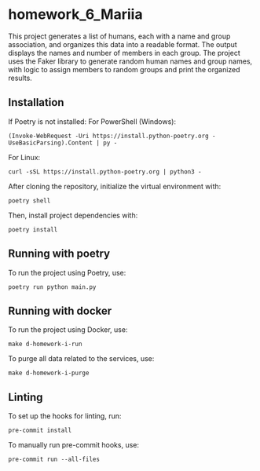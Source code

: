 # homework_6_Mariia
This project generates a list of humans, each with a name and group association, and organizes this data into a readable format. The output displays the names and number of members in each group. The project uses the Faker library to generate random human names and group names, with logic to assign members to random groups and print the organized results.
## Installation
If Poetry is not installed:
For PowerShell (Windows):
```
(Invoke-WebRequest -Uri https://install.python-poetry.org -UseBasicParsing).Content | py -
```
For Linux:
```
curl -sSL https://install.python-poetry.org | python3 -
```
After cloning the repository, initialize the virtual environment with:
```
poetry shell
```
Then, install project dependencies with:
```
poetry install
```

## Running with poetry
To run the project using Poetry, use:
```
poetry run python main.py
```
## Running with docker
To run the project using Docker, use:
```
make d-homework-i-run
```
To purge all data related to the services, use:
```
make d-homework-i-purge
```

## Linting
To set up the hooks for linting, run:

```
pre-commit install
```
To manually run pre-commit hooks, use:
```
pre-commit run --all-files
```
